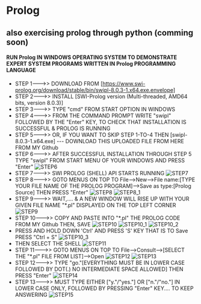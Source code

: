 # Prolog
## also exercising prolog through python (comming soon)
#### RUN Prolog IN WINDOWS OPERATING SYSTEM TO DEMONSTRATE EXPERT SYSTEM PROGRAMS WRITTEN IN Prolog PROGRAMMING LANGUAGE
- STEP 1--->>  DOWNLOAD FROM [https://www.swi-prolog.org/download/stable/bin/swipl-8.0.3-1.x64.exe.envelope]
- STEP 2--->>  INSTALL  [SWI-Prolog version (Multi-threaded, AMD64 bits, version 8.0.3)]
- STEP 3--->>  TYPE "cmd" FROM START OPTION IN WINDOWS 
- STEP 4--->>  FROM THE COMMAND PROMPT WRITE "swipl" FOLLOWED BY THE "Enter" KEY, TO CHECK THAT INSTALLATION IS SUCCESSFUL & PROLOG IS RUNNING
- STEP 5--->>  OR, IF YOU WANT TO SKIP STEP 1-TO-4 THEN [swipl-8.0.3-1.x64.exe] --- DOWNLOAD THIS UPLOADED FILE FROM HERE FROM MY Github
- STEP 6--->>  AFTER SUCCESSFUL INSTALLATION THROUGH STEP 5 TYPE "swipl" FROM START MENU OF YOUR WINDOWS AND PRESS "Enter"
![STEP6](https://user-images.githubusercontent.com/118433479/205475540-9ab94aed-45f7-4b2b-aff8-35393a2f4c9c.jpg)
- STEP 7--->>  SWI PROLOG (SHELL) API STARTS RUNNING
![STEP7](https://user-images.githubusercontent.com/118433479/205475676-202fe673-e6a4-4652-856e-d20504ab14c4.jpg)
- STEP 8--->>  GOTO MENUS ON TOP TO File-->New-->File name:[TYPE YOUR FILE NAME OF THE PROLOG PROGRAM]-->Save as type:[Prolog Source] THEN PRESS "Enter"
![STEP8](https://user-images.githubusercontent.com/118433479/205475784-31b5052e-fb17-4f62-ab08-46dc79f4c8fc.jpg)
![STEP8_1](https://user-images.githubusercontent.com/118433479/205476084-a6cd0a2e-1e13-4267-9844-2406926709a0.jpg)
- STEP 9--->>  WAIT,.... & A NEW WINDOW WILL RISE UP WITH YOUR GIVEN FILE NAME "*.pl" DISPLAYED ON THE TOP LEFT CORNER
![STEP9](https://user-images.githubusercontent.com/118433479/205476303-037019dd-8d65-4a0c-a999-5175dee0aec0.jpg)
- STEP 10--->> COPY AND PASTE INTO "*.pl" THE PROLOG CODE FROM MY Github THEN, SAVE
![STEP10](https://user-images.githubusercontent.com/118433479/205476627-a6bc07d8-9166-48aa-b3db-c19e7364654f.jpg)
![STEP10_1](https://user-images.githubusercontent.com/118433479/205477145-ea5acd4b-66f6-40ab-82e8-db8cefcf5a7d.jpg)
![STEP10_2](https://user-images.githubusercontent.com/118433479/205477325-04b13ade-4515-4a67-8d69-bfeecbf4377b.jpg)
- PRESS AND HOLD DOWN 'Ctrl' AND PRESS 'S' KEY THAT IS TO Save PRESS "Ctrl + S" 
![STEP10_3](https://user-images.githubusercontent.com/118433479/205477393-e688d6ff-a6af-4d15-b9e3-31234ac69a75.jpg)
- THEN SELECT THE SHELL
![STEP11](https://user-images.githubusercontent.com/118433479/205659852-169ba7a7-758d-45c8-8150-a18cda65c606.jpg)
- STEP 11--->> GOTO MENUS ON TOP TO File-->Consult-->[SELECT THE "*.pl" FILE FROM LIST]-->Open
![STEP12](https://user-images.githubusercontent.com/118433479/205660902-9f2e8390-703f-4f57-8920-9228cbb459a2.jpg)
![STEP13](https://user-images.githubusercontent.com/118433479/205662791-446e73c0-205d-47c9-bd06-82d1a328dc98.jpg)
- STEP 12--->> TYPE "go."[EVERYTHING MUST BE IN LOWER CASE FOLLOWED BY DOT(.) NO INTERMEDIATE SPACE ALLOWED] THEN PRESS "Enter"
![STEP14](https://user-images.githubusercontent.com/118433479/205664205-2e372d70-430c-4935-ad52-0270106a4c58.jpg)
- STEP 13--->> MUST TYPE EITHER ["y."/"yes."] OR ["n."/"no."] IN LOWER CASE ONLY, FOLLOWED BY PRESSING "Enter" KEY.... TO KEEP ANSWERING 
![STEP15](https://user-images.githubusercontent.com/118433479/205665998-f7e35e52-ae70-4b4f-a08d-bd94b2390c9f.jpg)
